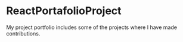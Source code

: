# ReactPortafolioProject
My project portfolio includes some of the projects where I have made contributions. 
